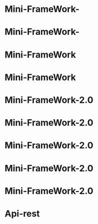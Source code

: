# Mini-FrameWork-
# Mini-FrameWork-
# Mini-FrameWork
# Mini-FrameWork
# Mini-FrameWork-2.0
# Mini-FrameWork-2.0
# Mini-FrameWork-2.0
# Mini-FrameWork-2.0
# Mini-FrameWork-2.0
# Api-rest
